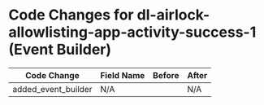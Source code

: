 # Code Changes for dl-airlock-allowlisting-app-activity-success-1 (Event Builder)

| Code Change | Field Name | Before | After |
|-------------|------------|--------|-------|
| added_event_builder | N/A |  | N/A |